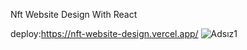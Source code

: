 Nft Website Design With React

deploy:https://nft-website-design.vercel.app/
![Adsız1](https://user-images.githubusercontent.com/46084021/176547590-03b27c8d-5aa8-427a-a8a6-e680da8feb6e.png)
